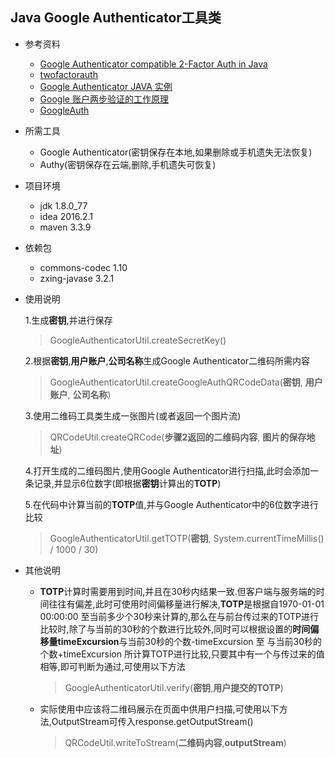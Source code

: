 ## Java Google Authenticator工具类

- 参考资料
    - [Google Authenticator compatible 2-Factor Auth in Java](http://www.asaph.org/2016/04/google-authenticator-2fa-java.html)
    - [twofactorauth](https://github.com/asaph/twofactorauth)
    - [Google Authenticator JAVA 实例](http://awtqty-zhang.iteye.com/blog/1986275)
    - [Google 账户两步验证的工作原理](https://blog.seetee.me/archives/73.html)
    - [GoogleAuth](https://github.com/wstrange/GoogleAuth)
- 所需工具
    - Google Authenticator(密钥保存在本地,如果删除或手机遗失无法恢复)
    - Authy(密钥保存在云端,删除,手机遗失可恢复)
- 项目环境
    - jdk 1.8.0_77
    - idea 2016.2.1
    - maven 3.3.9
- 依赖包
    - commons-codec 1.10
    - zxing-javase  3.2.1
- 使用说明

    1.生成**密钥**,并进行保存
     > GoogleAuthenticatorUtil.createSecretKey()

    2.根据**密钥**,**用户账户**,**公司名称**生成Google Authenticator二维码所需内容
     > GoogleAuthenticatorUtil.createGoogleAuthQRCodeData(**密钥**, **用户账户**, **公司名称**)
        
    3.使用二维码工具类生成一张图片(或者返回一个图片流)
     > QRCodeUtil.createQRCode(**步骤2返回的二维码内容**, **图片的保存地址**)
        
    4.打开生成的二维码图片,使用Google Authenticator进行扫描,此时会添加一条记录,并显示6位数字(即根据**密钥**计算出的**TOTP**)
    
    5.在代码中计算当前的**TOTP**值,并与Google Authenticator中的6位数字进行比较
     > GoogleAuthenticatorUtil.getTOTP(**密钥**, System.currentTimeMillis() / 1000 / 30)
- 其他说明

    - **TOTP**计算时需要用到时间,并且在30秒内结果一致.但客户端与服务端的时间往往有偏差,此时可使用时间偏移量进行解决,**TOTP**是根据自1970-01-01 00:00:00 至当前多少个30秒来计算的,那么在与前台传过来的TOTP进行比较时,除了与当前的30秒的个数进行比较外,同时可以根据设置的**时间偏移量timeExcursion**与当前30秒的个数-timeExcursion 至 与当前30秒的个数+timeExcursion 所计算TOTP进行比较,只要其中有一个与传过来的值相等,即可判断为通过,可使用以下方法
        > GoogleAuthenticatorUtil.verify(**密钥**,**用户提交的TOTP**)
    
    - 实际使用中应该将二维码展示在页面中供用户扫描,可使用以下方法,OutputStream可传入response.getOutputStream()
        > QRCodeUtil.writeToStream(**二维码内容**,**outputStream**)